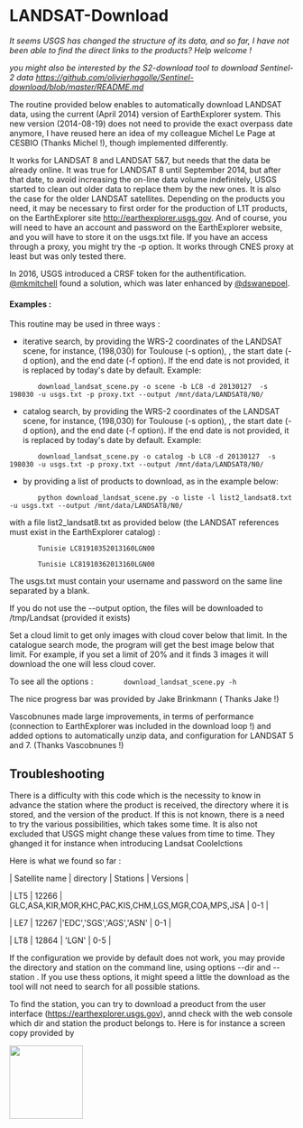 LANDSAT-Download
================

*It seems USGS has changed the structure of its data, and so far, I have not been able to find the direct links to the products? Help welcome !*

*you might also be interested by the S2-download tool to download Sentinel-2 data
https://github.com/olivierhagolle/Sentinel-download/blob/master/README.md*

The routine provided below enables to automatically download LANDSAT data, using the current (April 2014) version of EarthExplorer system. This new version (2014-08-19) does not need to provide the exact overpass date anymore, I have reused here an idea of my colleague Michel Le Page at CESBIO (Thanks Michel !), though implemented differently.

It works for LANDSAT 8 and LANDSAT 5&7, but needs that the data be already online. It was true for LANDSAT 8 until September 2014, but after that date, to avoid increasing the on-line data volume indefinitely, USGS started to clean out older data to replace them by the new ones. It is also the case for the older LANDSAT satellites. Depending on the products you need, it may be necessary to first order for the production of L1T products, on the EarthExplorer site http://earthexplorer.usgs.gov. And of course, you will need to have an account and password on the EarthExplorer website, and you will have to store it on the usgs.txt file. If you have an access through a proxy, you might try the -p option. It works through CNES proxy at least but was only tested there.

In 2016, USGS introduced a CRSF token for the authentification. [@mkmitchell](https://github.com/mkmitchell) found a solution, which was later enhanced by [@dswanepoel](https://github.com/dswanepoel).

#### Examples :
This routine may be used in three ways :

- iterative search, by providing the WRS-2 coordinates of the LANDSAT scene, for instance, (198,030) for Toulouse (-s option), , the start date (-d option), and the end date (-f option). If the end date is not provided, it is replaced by today's date by default. Example:

`       download_landsat_scene.py -o scene -b LC8 -d 20130127  -s 198030 -u usgs.txt -p proxy.txt --output /mnt/data/LANDSAT8/N0/`
- catalog search, by providing the WRS-2 coordinates of the LANDSAT scene, for instance, (198,030) for Toulouse (-s option), , the start date (-d option), and the end date (-f option). If the end date is not provided, it is replaced by today's date by default. Example:

`       download_landsat_scene.py -o catalog -b LC8 -d 20130127  -s 198030 -u usgs.txt -p proxy.txt --output /mnt/data/LANDSAT8/N0/`

- by providing a list of products to download, as in the example below:

`       python download_landsat_scene.py -o liste -l list2_landsat8.txt -u usgs.txt --output /mnt/data/LANDSAT8/N0/`

with a file list2_landsat8.txt as provided below (the LANDSAT references must exist in the EarthExplorer catalog) :

`       Tunisie LC81910352013160LGN00`

`       Tunisie LC81910362013160LGN00`

The usgs.txt must contain your username and password on the same line separated by a blank.

If you do not use the --output option, the files will be downloaded to /tmp/Landsat (provided it exists)

Set a cloud limit to get only images with cloud cover below that limit. In the catalogue search mode, the program will get the best image below that limit. For example, if you set a limit of 20% and it finds 3 images it will download the one will less cloud cover.

To see all the options : 
`       download_landsat_scene.py -h`

The nice progress bar was provided by Jake Brinkmann ( Thanks Jake !)

Vascobnunes made large improvements, in terms of performance (connection to EarthExplorer was included in the download loop !) and added options to automatically unzip data, and configuration for LANDSAT 5 and 7. (Thanks Vascobnunes !)

## Troubleshooting
There is a difficulty with this code which is the necessity to know in advance the station where the product is received, the directory where it is stored, and the version of the product. If this is not known, there is a need to try the various possibilities, which takes some time. It is also not excluded that USGS might change these values from time to time. They ghanged it for instance when introducing Landsat Coolelctions

Here is what we found so far :

| Satellite name | directory    | Stations                                       | Versions |

| LT5            |  12266  | GLC,ASA,KIR,MOR,KHC,PAC,KIS,CHM,LGS,MGR,COA,MPS,JSA |   0-1    |

| LE7            |  12267  |'EDC','SGS','AGS','ASN'                         |   0-1    |

| LT8            |  12864  | 'LGN'                                          |   0-5    |


If the configuration we provide by default does not work, you may provide the directory and station on the command line, using options --dir and --station . If you use thess options, it might speed a little the download as the tool will not need to search for all possible stations.


To find the station, you can try to download a preoduct from the user interface (https://earthexplorer.usgs.gov), annd check with the web console which dir and station the product belongs to. Here is for instance a screen copy provided by 

<img  title="How to get product directory and station" src="https://github.com/olivierhagolle/LANDSAT-Download/blob/master/find_dir_and_station.jpg" alt="" width="130"  />
